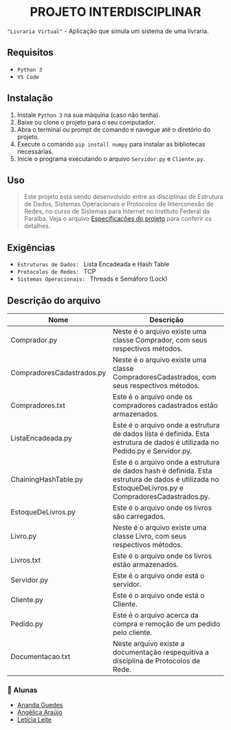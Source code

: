 <h1 align="center">PROJETO INTERDISCIPLINAR</h1>


`"Livraria Virtual"` - Aplicação que simula um sistema de uma livraria. 

## Requisitos
+ `Python 3`
+ `VS Code`

## Instalação
1. Instale `Python 3` na sua máquina (caso não tenha).
2. Baixe ou clone o projeto para o seu computador.
3. Abra o terminal ou prompt de comando e navegue até o diretório do projeto.
4. Execute o comando `pip install numpy` para instalar as bibliotecas necessárias.
5. Inicie o programa executando o arquivo `Servidor.py` e `Cliente.py`.

## Uso
> Este projeto está sendo desenvolvido entre as disciplinas de Estrutura de Dados, Sistemas Operacionais e Protocolos de Interconexão de Redes, no curso de Sistemas para Internet no Instituto Federal da Paraíba. Veja o arquivo [Especificações do projeto](https://docs.google.com/document/d/1FZBZ8_yj2_KbW5qPUHh2yBUGZ-x6_cQPvE1VKb37pR0/edit?usp=sharing) para conferir os detalhes.


## Exigências
+ `Estruturas de Dados: ` Lista Encadeada e Hash Table
+ `Protocolos de Redes: ` TCP
+ `Sistemas Operacionais: ` Threads e Semáforo (Lock)


## Descrição do arquivo
| Nome | Descrição |
| ------ | ----------- |
| Comprador.py | Neste é o arquivo existe uma classe Comprador, com seus respectivos métodos.|
| CompradoresCadastrados.py | Neste é o arquivo existe uma classe CompradoresCadastrados, com seus respectivos métodos.|
| Compradores.txt | Este é o arquivo onde os compradores cadastrados estão armazenados.|
| ListaEncadeada.py | Este é o arquivo onde a estrutura de dados lista é definida. Esta estrutura de dados é utilizada no Pedido.py e Servidor.py. |
| ChainingHashTable.py | Este é o arquivo onde a estrutura de dados hash é definida. Esta estrutura de dados é utilizada no EstoqueDeLivros.py e CompradoresCadastrados.py. |
| EstoqueDeLivros.py | Este é o arquivo onde os livros são carregados.|
| Livro.py | Neste é o arquivo existe uma classe Livro, com seus respectivos métodos.|
| Livros.txt | Este é o arquivo onde os livros estão armazenados.|
| Servidor.py | Este é o arquivo onde está o servidor.|
| Cliente.py | Este é o arquivo onde está o Cliente.|
| Pedido.py | Este é o arquivo acerca da compra e remoção de um pedido pelo cliente.|
| Documentacao.txt | Neste arquivo existe a documentação respequitiva a disciplina de Protocolos de Rede.|


### 📝 Alunas

- [Ananda Guedes](https://github.com/agu3des)
- [Angêlica Araújo](https://github.com/araujo-angel)
- [Letícia Leite](https://github.com/l-e-t-i-c-i-a)
